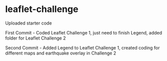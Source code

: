 # leaflet-challenge

Uploaded starter code

First Commit - Coded Leaflet Challenge 1, just need to finish Legend, added folder for Leaflet Challenge 2

Second Commit - Added Legend to Leaflet Challenge 1, created coding for different maps and earthquake overlay in Challenge 2